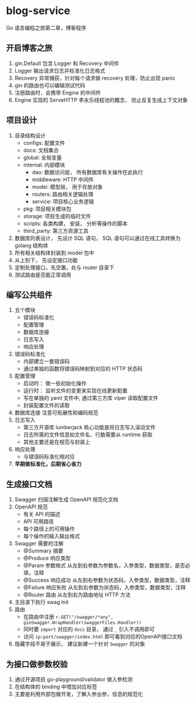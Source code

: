 # blog-service
Go 语言编程之旅第二章，博客程序

## 开启博客之旅
1. gin.Default 包含 Logger 和 Recovery 中间件
2. Logger 输出请求日志并标准化日志格式
3. Recovery 异常捕获，针对每个请求做 recovery 处理，防止出现 panic
4. gin 的路由也可以编辑测试代码
5. 注册路由时，会携带 Engine 的中间件
6. Engine 实现的 ServeHTTP 李永乐线程池的概念， 防止反复生成上下文对象

## 项目设计
1. 目录结构设计
   - configs: 配置文件
   - docs: 文档集合
   - global: 全局变量
   - internal: 内部模块
     - dao: 数据访问层， 所有数据库有关操作在此执行
     - middleware: HTTP 中间件
     - model: 模型层， 用于存放对象
     - routers: 路由相关逻辑处理
     - service: 项目核心业务逻辑
   - pkg: 项目相关模块包
   - storage: 项目生成的临时文件
   - scripts: 各类构建， 安装， 分析等操作的脚本
   - third_party: 第三方资源工具
2. 数据库的表设计， 先设计 SQL 语句， SQL 语句可以通过在线工具转换为 golang 结构体
3. 所有相关结构体封装到 model 包中
4. 从上到下， 先设定接口功能
5. 定制处理接口，先空置，处与 router 目录下
6. 测试路由是否能正常调用

## 编写公共组件
1. 五个模块
   - 错误码标准化
   - 配置管理
   - 数据库连接
   - 日志写入
   - 响应处理
2. 错误码标准化
   - 内部建立一套错误码
   - 通过单独的函数将错误码映射到对应的 HTTP 状态码
3. 配置管理
   - 启动时： 做一些初始化操作
   - 运行时： 监听文件的变更来实现在线更新配置
   - 写在单独的 yaml 文件中, 通过第三方库 viper 读取配置文件
   - 封装配置文件的读取
4. 数据库连接 注意可拓展性和编码规范
5. 日志写入
   - 第三方开源库 lumberjack 核心功能是将日志写入滚动文件
   - 日志所需的文件信息如文件名、行数需要从 runtime 获取
   - 其他主要还是在规范与封装上
6. 响应处理
   - 与错误码标准化相对应
7. **早期做标准化，后期省心省力**

## 生成接口文档
1. Swagger 扫描注解生成 OpenAPI 规范化文档
2. OpenAPI 规范
   - 有关 API 的描述
   - API 可用路径
   - 每个路径上的可用操作
   - 每个操作的输入输出格式
3. Swagger 需要的注解
   - @Summary 摘要
   - @Produce 响应类型
   - @Param 参数格式 从左到右参数为参数名，入参类型，数据类型，是否必填，注释
   - @Success 响应成功 从左到右参数为状态码，入参类型，数据类型，注释
   - @Failure 响应失败 从左到右参数为状态码，入参类型，数据类型，注释
   - @Router 路由 从左到右为路由地址 HTTP 方法
4. 主目录下执行 swag init
5. 路由
   - 在路由中注册 `r.GET("/swagger/*any", ginSwagger.WrapHandler(swaggerFiles.Handler))`
   - 同时要 `import` 对应的 `docs` 目录， 通过 `_` 引入不调用即可
   - 访问 `ip:port/swagger/index.html` 即可看到对应的OpenAPI接口文档
6. 隐藏字段不易于展示， 建议新建一个针对 `Swagger` 的对象

## 为接口做参数校验
1. 通过开源项目 go-playground/validator 做入参检测
2. 在结构体的 binding 中增加对应标签
3. 主要是利用外部包做开发，了解入参出参，信息的规范化